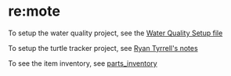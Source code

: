 # re:mote

To setup the water quality project, see the [Water Quality Setup file](Documentation/Setup/Water_Quality_Setup.md)

To setup the turtle tracker project, see [Ryan Tyrrell's notes](Documentation/Ryan_Notes)

To see the item inventory, see [parts_inventory](parts_inventory.md)
